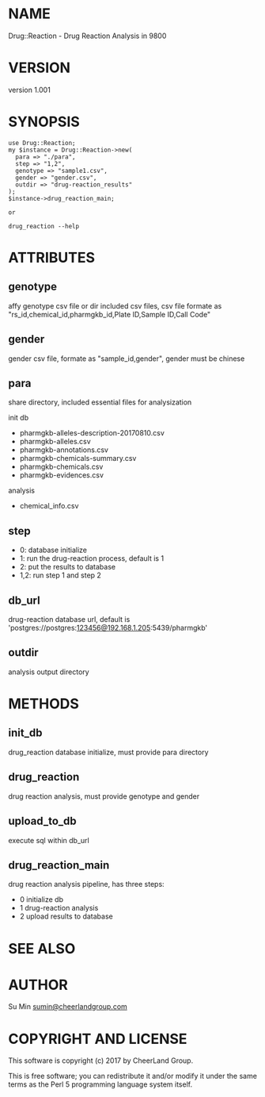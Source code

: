 # NAME

Drug::Reaction - Drug Reaction Analysis in 9800

# VERSION

version 1.001

# SYNOPSIS

    use Drug::Reaction;
    my $instance = Drug::Reaction->new(
      para => "./para",
      step => "1,2",
      genotype => "sample1.csv",
      gender => "gender.csv",
      outdir => "drug-reaction_results"
    );
    $instance->drug_reaction_main;
    
    or
    
    drug_reaction --help

# ATTRIBUTES

## genotype

affy genotype csv file or dir included csv files,
csv file formate as "rs\_id,chemical\_id,pharmgkb\_id,Plate ID,Sample ID,Call Code"

## gender

gender csv file, formate as "sample\_id,gender", gender must be chinese

## para

share directory, included essential files for analysization

init db

- pharmgkb-alleles-description-20170810.csv
- pharmgkb-alleles.csv
- pharmgkb-annotations.csv
- pharmgkb-chemicals-summary.csv
- pharmgkb-chemicals.csv
- pharmgkb-evidences.csv

analysis

- chemical\_info.csv

## step

- 0: database initialize
- 1: run the drug-reaction process, default is 1
- 2: put the results to database
- 1,2: run step 1 and step 2

## db\_url

drug-reaction database url, default is 'postgres://postgres:123456@192.168.1.205:5439/pharmgkb'

## outdir

analysis output directory

# METHODS

## init\_db

drug\_reaction database initialize, must provide para directory

## drug\_reaction

drug reaction analysis, must provide genotype and gender

## upload\_to\_db

execute sql within db\_url

## drug\_reaction\_main

drug reaction analysis pipeline, has three steps:

- 0 initialize db
- 1 drug-reaction analysis
- 2 upload results to database

# SEE ALSO

# AUTHOR

Su Min <sumin@cheerlandgroup.com>

# COPYRIGHT AND LICENSE

This software is copyright (c) 2017 by CheerLand Group.

This is free software; you can redistribute it and/or modify it under
the same terms as the Perl 5 programming language system itself.
